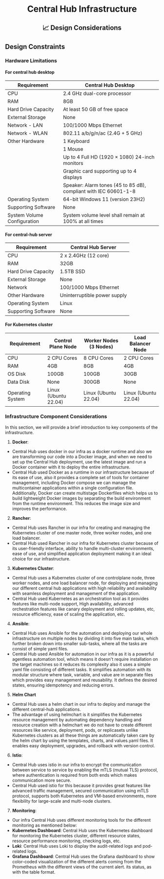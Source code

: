 <div align="center">
<h1>Central Hub Infrastructure</h1>
<h2> 📈 Design Considerations </h2>
</div>

## Design Constraints

### Hardware Limitations

#### **For central hub desktop**

| Requirement  | Central Hub Desktop |
| ------------- | ------------- |
| CPU  | 2.4 GHz dual-core processor  |
| RAM  | 8GB  |
| Hard Drive Capacity  | At least 50 GB of free space |
| External Storage  | None  |
| Network - LAN | 100/1000 Mbps Ethernet  |
| Network - WLAN | 802.11 a/b/g/n/ac (2.4G + 5 GHz)  |
| Other Hardware  | 1 Keyboard  |
|| 1 Mouse  |
|| Up to 4 Full HD (1920 × 1080) 24-inch monitors |
|| Graphic card supporting up to 4 displays |
|| Speaker: Alarm tones (45 to 85 dB), compliant with IEC 60601-1-8 |
| Operating System  | 64-bit Windows 11 (version 23H2)  |
| Supporting Software  | None  |
| System Volume Configuration	| System volume level shall remain at 100% at all times |

#### **For central-hub server**

| Requirement  | Central Hub Server |
| ------------- | ------------- |
| CPU  | 2 x 2.4GHz (12 core)  |
| RAM  | 32GB  |
| Hard Drive Capacity  | 1.5TB SSD  |
| External Storage  | None  |
| Network  | 100/1000 Mbps Ethernet  |
| Other Hardware  | Uninterruptible power supply  |
| Operating System  | Linux  |
| Supporting Software  | None  |

#### **For Kubernetes cluster**

| Requirement  | Control Plane Node | Worker Nodes (3 Nodes) | Load Balancer Node |
| ------------- | ------------- | ------------- | ------------- |
| CPU  | 2 CPU Cores  | 8 CPU Cores  | 2 CPU Cores  |
| RAM  | 4GB  | 8GB  | 4GB  |
| OS Disk  | 100GB  | 100GB  | 30GB  |
| Data Disk  | None  | 300GB | None |
| Operating System  | Linux (Ubuntu 22.04) | Linux (Ubuntu 22.04)| Linux (Ubuntu 22.04)|

### Infrastructure Component Considerations

In this section, we will provide a brief introduction to key components of the infrastructure.

1. **Docker**:
- Central Hub uses docker in our infra as a docker runtime and also we are transforming our code into a Docker image, and when we need to set up the Central Hub deployment, use the latest image 
  and run a Docker container with it to deploy the entire infrastructure.
- Central Hub used Docker as a runtime in our infrastructure because of its ease of use, also it provides a complete set of tools for container management, including Docker compose we can manage the 
  multicontainer applications within a single configuration file. Additionally, Docker can create multistage Dockerfiles which helps us to build lightweight Docker images by separating the build environment 
  from the runtime environment. This reduces the image size and improves the performance.


2. **Rancher**:
- Central Hub uses Rancher in our infra for creating and managing the Kubernetes cluster of one master node, three worker nodes, and one load balancer.
- Central Hub used Rancher in our infra for Kubernetes cluster because of its user-friendly interface, ability to handle multi-cluster environments, ease of use, and simplified application deployment making it 
  an ideal choice for our infrastructure.


3. **Kubernetes Cluster**:
- Central Hub uses a Kubernetes cluster of one controlplane node, three worker nodes, and one load balancer node, for deploying and managing our different central hub applications with high reliability and 
  availability    with seamless deployment and management of the application.
- Central Hub used Kubernetes as an orchestration tool as it provides features like multi-node support, High availability, advanced orchestration features like canary deployment and rolling updates, etc, 
  resource efficiency, ease of scaling the application, etc.


4. **Ansible**:
- Central Hub uses Ansible for the automation and deploying our whole infrastructure on multiple nodes by dividing it into five main tasks, which further broken down into smaller sub-tasks, where all the tasks 
  are consist of simple yaml files.
- Central Hub used Ansible for automation in our infra as it is a powerful agentless automation tool, which means it doesn't require installation on the target machines so it reduces its complexity also it uses 
  a simple yaml file consisting of different tasks. It simplifies automation with its modular structure where task, variable, and value are in separate files which provides easy management and reusability. It 
  defines the desired states, ensuring idempotency and reducing errors.


5. **Helm Chart**
- Central Hub uses a helm chart in our infra to deploy and manage the different central-hub applications.
- The advantage of using helmchart is it simplifies the Kubernetes resource management by automating dependency handling and resource creation with a helmchart we do not have to create different resources like 
  service, deployment, pods, or replicasets unlike Kubernetes clusters as all these things are automatically taken care by the helm chart by using the templates, charts, and values.yaml files. It enables easy 
  deployment, upgrades, and rollback with version control.


6. **Istio**:
- Central Hub uses istio in our infra to encrypt the communication between service to service by enabling the mTLS (mutual TLS) protocol, where authentication is required from both ends which makes 
  communication more secure.
- Central Hub used istio for this because it provides great features like advanced traffic management, secured communication using mTLS protocol, supports both Kubernetes and VM-based environments, more 
  flexibility for large-scale and multi-node clusters.


7. **Monitoring**:
- Our infra Central Hub uses different monitoring tools for the different monitoring as mentioned below:
- **Kubernetes Dashboard**: Central Hub uses the Kubernetes dashboard for monitoring the Kubernetes cluster, different resource states, resource performance monitoring, checking logs, etc.
- **Loki**: Central Hub uses Loki to display the audit-related logs and pod-related logs.
- **Grafana Dashboard**: Central Hub uses the Grafana dashboard to show color-coded visualization of the different alerts coming from the Prometheus with the different views of the current alert. its status, as 
   with the table format.
